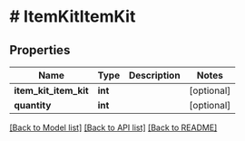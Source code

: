 # # ItemKitItemKit

## Properties

Name | Type | Description | Notes
------------ | ------------- | ------------- | -------------
**item_kit_item_kit** | **int** |  | [optional] 
**quantity** | **int** |  | [optional] 

[[Back to Model list]](../../README.md#documentation-for-models) [[Back to API list]](../../README.md#documentation-for-api-endpoints) [[Back to README]](../../README.md)


